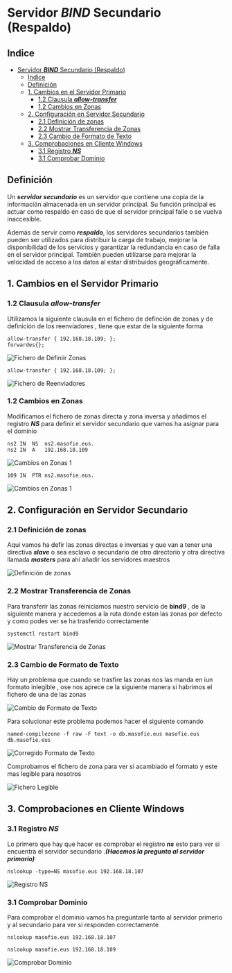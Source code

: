 # Servidor ***BIND*** Secundario (Respaldo)

## Indice 

- [Servidor ***BIND*** Secundario (Respaldo)](#servidor-bind-secundario-respaldo)
  - [Indice](#indice)
  - [Definición](#definición)
  - [1. Cambios en el Servidor Primario](#1-cambios-en-el-servidor-primario)
    - [1.2 Clausula ***allow-transfer***](#12-clausula-allow-transfer)
    - [1.2 Cambios en Zonas](#12-cambios-en-zonas)
  - [2. Configuración en Servidor Secundario](#2-configuración-en-servidor-secundario)
    - [2.1 Definición de zonas](#21-definición-de-zonas)
    - [2.2 Mostrar Transferencia de Zonas](#22-mostrar-transferencia-de-zonas)
    - [2.3 Cambio de Formato de Texto](#23-cambio-de-formato-de-texto)
  - [3. Comprobaciones en Cliente Windows](#3-comprobaciones-en-cliente-windows)
    - [3.1 Registro ***NS***](#31-registro-ns)
    - [3.1 Comprobar Dominio](#31-comprobar-dominio)


## Definición 

Un ***servidor secundario*** es un servidor que contiene una copia de la información almacenada en un servidor principal. Su función principal es actuar como respaldo en caso de que el servidor principal falle o se vuelva inaccesible. 

Además de servir como ***respaldo***, los servidores secundarios también pueden ser utilizados para distribuir la carga de trabajo, mejorar la disponibilidad de los servicios y garantizar la redundancia en caso de falla en el servidor principal. También pueden utilizarse para mejorar la velocidad de acceso a los datos al estar distribuidos geográficamente.

## 1. Cambios en el Servidor Primario

### 1.2 Clausula ***allow-transfer*** 

Utilizamos la siguiente clausula en el fichero de definción de zonas y de definición de los reenviadores , tiene que estar de la siguiente forma 

~~~
allow-transfer { 192.168.18.109; };
forwardes{};
~~~

![Fichero de Definiir Zonas](./img/bind9_secundario/1_primario_allow_transfer.png)

~~~
allow-transfer { 192.168.18.109; };
~~~

![Fichero de Reenviadores](./img/bind9_secundario/2_primario_reenviaores.png)


### 1.2 Cambios en Zonas 

Modificamos el fichero de zonas directa y zona inversa y añadimos el registro ***NS*** para definir el servidor secundario que vamos ha asignar para el dominio 

~~~
ns2 IN  NS  ns2.masofie.eus.
ns2 IN  A   192.168.18.109
~~~

![Cambios en Zonas 1](./img/bind9_secundario/3_primario_definicion_zona_directa.png)

~~~
109 IN  PTR ns2.masofie.eus.
~~~

![Cambios en Zonas 1](./img/bind9_secundario/4_primario_definicion_zona_invenso.png)


## 2. Configuración en Servidor Secundario

### 2.1 Definición de zonas 

Aqui vamos ha defir las zonas directas e inversas y que van a tener una directiva ***slave*** o sea esclavo o secundario de otro directorio y otra directiva llamada ***masters*** para ahí añadir los servidores maestros 

![Definición de zonas](./img/bind9_secundario/5_secundario_definicion_zonas.png)


### 2.2 Mostrar Transferencia de Zonas

Para transferir las zonas reiniciamos nuestro servicio de **bind9** , de la siguiente manera y accedemos a la ruta donde estan las zonas por defecto y como podes ver se ha trasferido correctamente 

~~~
systemctl restart bind9
~~~

![Mostrar Transferencia de Zonas](./img/bind9_secundario/6_secundario_transferencia_zonas1.png)

### 2.3 Cambio de Formato de Texto

Hay un problema que cuando se trasfire las zonas nos las manda en iun formato inlegible , ose nos aprece ce la siguiente manera si habrimos el fichero de una de las zonas 

![Cambio de Formato de Texto](./img/bind9_secundario/7_secundario_texto_ilegible.png)

Para solucionar este problema podemos hacer el siguiente comando

~~~
named-compilezone -f raw -F text -o db.masofie.eus masofie.eus db.masofie.eus
~~~


![Corregido Formato de Texto](./img/bind9_secundario/8_secundario_texto_ilegible_arreglado.png)


Comprobamos el fichero de zona para ver si acambiado el formato y este mas legible para nosotros 

![Fichero Legible](./img/bind9_secundario/9_secundario_texto_ilegible_bien.png)


## 3. Comprobaciones en Cliente Windows

### 3.1 Registro ***NS***

Lo primero que hay que hacer es comprobar el registro ***ns*** esto para ver si encuentra el servidor secundario .***(Hacemos la pregunta al servidor primario)***

~~~
nslookup -type=NS masofie.eus 192.168.18.107
~~~


![Registro NS](./img/bind9_secundario/10_w10_registro_ns.png)



### 3.1 Comprobar Dominio

Para comprobar el dominio vamos ha preguntarle tanto al servidor primerio y al secundario para ver si responden correctamente

~~~
nslookup masofie.eus 192.168.18.107
~~~
~~~
nslookup masofie.eus 192.168.18.109
~~~

![Comprobar Dominio](./img/bind9_secundario/11_w10_mostrar_dominio.png)